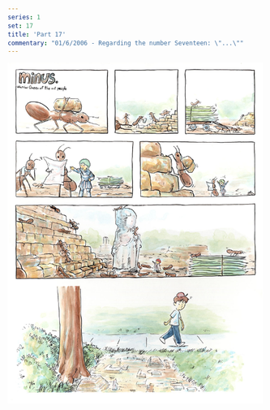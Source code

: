 ```yaml
---
series: 1
set: 17
title: 'Part 17'
commentary: "01/6/2006 - Regarding the number Seventeen: \"...\""
---
```


![](../../../../assets/minus/part-17/minus17.jpg)
